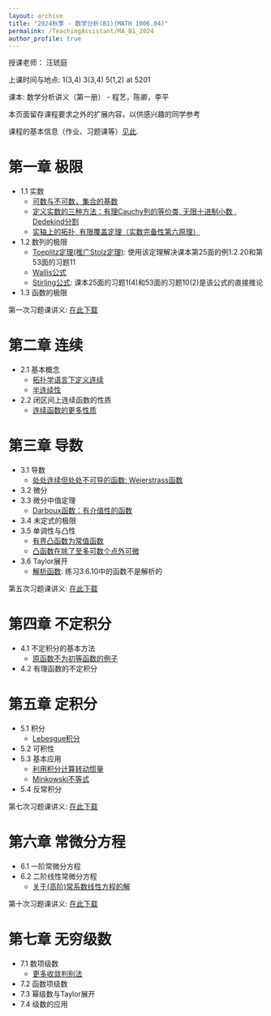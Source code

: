 ```yaml
---
layout: archive
title: "2024秋季 - 数学分析(B1)(MATH 1006.04)"
permalink: /TeachingAssistant/MA_B1_2024
author_profile: true
---
```



授课老师： 汪琥庭

上课时间与地点: 1(3,4) 3(3,4) 5(1,2) at 5201

课本: 数学分析讲义（第一册） - 程艺，陈卿，李平 

本页面留存课程要求之外的扩展内容，以供感兴趣的同学参考

课程的基本信息（作业、习题课等）[见此](https://passiflora-sago.github.io/24FallMAB1.html).

第一章  极限
======
* 1.1  实数
  * [可数与不可数，集合的基数](http://LyuChangle2006.github.io/files/1.pdf)
  * [定义实数的三种方法：有理Cauchy列的等价类, 无限十进制小数 , Dedekind分割](http://LyuChangle2006.github.io/files/2.pdf)
  * [实轴上的拓扑, 有限覆盖定理（实数完备性第六原理）](http://LyuChangle2006.github.io/files/3.pdf)
* 1.2  数列的极限
  * [Toeplitz定理(推广Stolz定理)](https://zhuanlan.zhihu.com/p/29912566?utm_id=0): 使用该定理解决课本第25面的例1.2.20和第53面的习题11
  * [Wallis公式](https://baike.baidu.com/item/%E6%B2%83%E5%88%A9%E6%96%AF%E5%85%AC%E5%BC%8F/22784701?fr=ge_ala)
  * [Stirling公式](https://zhuanlan.zhihu.com/p/331906704): 课本25面的习题1(4)和53面的习题10(2)是该公式的直接推论
* 1.3  函数的极限

第一次习题课讲义: [在此下载](http://LyuChangle2006.github.io/files/第1次习题课.pdf)

第二章  连续
======
* 2.1 基本概念
  *  [拓扑学语言下定义连续](https://zhuanlan.zhihu.com/p/370638571)
  *  [半连续性](https://blog.csdn.net/weixin_45120088/article/details/104263935)
* 2.2 闭区间上连续函数的性质
  *  [连续函数的更多性质](http://LyuChangle2006.github.io/files/4.pdf)

第三章  导数
======
* 3.1 导数
  * [处处连续但处处不可导的函数: Weierstrass函数](http://LyuChangle2006.github.io/files/5.pdf)
* 3.2 微分
* 3.3 微分中值定理
  * [Darboux函数：有介值性的函数](https://encyclopediaofmath.org/wiki/Darboux_property)
* 3.4 未定式的极限
* 3.5 单调性与凸性
  * [有界凸函数为常值函数](https://www.zhihu.com/question/263859516/answer/2598940423)
  * [凸函数在除了至多可数个点外可微](https://math.stackexchange.com/questions/946311/a-convex-function-is-differentiable-at-all-but-countably-many-points)
* 3.6 Taylor展开
  * [解析函数](https://en.wikipedia.org/wiki/Analytic_function): 练习3.6.10中的函数不是解析的

第五次习题课讲义: [在此下载](http://LyuChangle2006.github.io/files/第5次习题课讲义.pdf)


第四章   不定积分
======
* 4.1 不定积分的基本方法
  * [原函数不为初等函数的例子](https://web.archive.org/web/20160612175604/http://hubpages.com:80/education/List-of-Functions-You-Cannot-Integrate-No-Antiderivatives)
* 4.2 有理函数的不定积分

第五章   定积分
======
* 5.1 积分
  * [Lebesgue积分](https://baike.baidu.com/item/%E5%8B%92%E8%B4%9D%E6%A0%BC%E7%A7%AF%E5%88%86/966559?fr=ge_ala)
* 5.2 可积性
* 5.3 基本应用
  * [利用积分计算转动惯量](https://zhuanlan.zhihu.com/p/466928586)
  * [Minkowski不等式](https://en.wikipedia.org/wiki/Minkowski_inequality)
* 5.4 反常积分

第七次习题课讲义: [在此下载](http://LyuChangle2006.github.io/files/1_数分B1第七次习题课.pdf)


第六章   常微分方程
======
* 6.1 一阶常微分方程
* 6.2 二阶线性常微分方程
  *  [关于(高阶)常系数线性方程的解](http://LyuChangle2006.github.io/files/6.pdf)

第十次习题课讲义: [在此下载](http://LyuChangle2006.github.io/files/数分B1第十次习题课.pdf)

第七章   无穷级数
======
* 7.1 数项级数
  * [更多收敛判别法](https://www.whitman.edu/documents/Academics/Mathematics/2019/Fix-Gordon.pdf)
* 7.2 函数项级数
* 7.3 幂级数与Taylor展开
* 7.4 级数的应用
